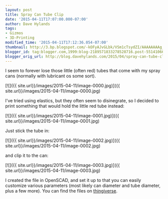 ```yaml
---
layout: post
title: Spray Can Tube Clip
date: '2015-04-11T17:07:00.000-07:00'
author: Dave Hylands
tags:
- Gizmos
- 3D-Printing
modified_time: '2015-04-11T17:12:36.054-07:00'
thumbnail: http://3.bp.blogspot.com/-kOFyAJvGLbk/VSm1cTsydZI/AAAAAAAAg_k/cHC2RFHxui0/s72-c/IMG_20150411_160322%7E2.jpg
blogger_id: tag:blogger.com,1999:blog-2189571833278528716.post-5514106687032571250
blogger_orig_url: http://blog.davehylands.com/2015/04/spray-can-tube-clip.html
---
```


I seem to forever lose those little (often red) tubes that come with my spray
cans (normally with lubricant os some sort).

[![]({{ site.url}}/images/2015-04-11/image-0000.jpg)]({{ site.url}}/images/2015-04-11/image-0000.jpg)


I've tried using elastics, but they often seem to disinegrate, so I decided to
print something that would hold the little red tube instead:

[![]({{ site.url}}/images/2015-04-11/image-0001.jpg)]({{ site.url}}/images/2015-04-11/image-0001.jpg)


Just stick the tube in:

[![]({{ site.url}}/images/2015-04-11/image-0002.jpg)]({{ site.url}}/images/2015-04-11/image-0002.jpg)


and clip it to the can:

[![]({{ site.url}}/images/2015-04-11/image-0003.jpg)]({{ site.url}}/images/2015-04-11/image-0003.jpg)


I created the file in OpenSCAD, and set it up to that you can easily customize
various parameters (most likely can diameter and tube diameter, plus a few
more). You can find the files on
[thingiverse](https://www.thingiverse.com/thing:767712).

